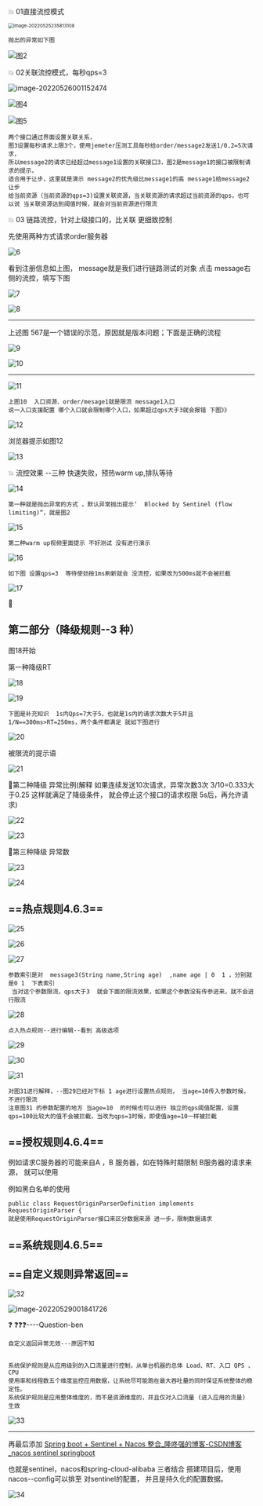  :boom: 01直接流控模式

<img src="D:/音乐图片/typora图片/image-20220525235813108.png" alt="image-20220525235813108" style="zoom:67%;" />

```
抛出的异常如下图
```

![图2](D:/音乐图片/typora图片/image-20220526124230014.png)



 :boom: 02关联流控模式，每秒qps=3

<img src="D:/音乐图片/typora图片/image-20220526001152474.png" alt="image-20220526001152474"  />

![图4](D:/音乐图片/typora图片/image-20220525235837196.png)

![图5](D:/音乐图片/typora图片/image-20220525235903007.png)



```
两个接口通过界面设置关联关系， 
图3设置每秒请求上限3个，使用jemeter压测工具每秒给order/message2发送1/0.2=5次请求，
所以message2的请求已经超过message1设置的关联接口3，图2是message1的接口被限制请求的提示，
适合用于让步，这里就是演示 message2的优先级比message1的高 message1给message2让步
给当前资源（当前资源的qps=3)设置关联资源，当关联资源的请求超过当前资源的qps，也可以说 当关联资源达到阈值时候，就会对当前资源进行限流
```



 :boom: 03 链路流控，针对上级接口的，比关联 更细致控制

先使用两种方式请求order服务器

![6](D:/音乐图片/typora图片/image-20220526001457811.png)



看到注册信息如上图， message就是我们进行链路测试的对象 点击 message右侧的流控，填写下图



![7](D:/音乐图片/typora图片/image-20220526001734533.png)

![8](D:/音乐图片/typora图片/image-20220526002401133.png)

---------------------------------

上述图 567是一个错误的示范，原因就是版本问题；下面是正确的流程

![9](D:/音乐图片/typora图片/image-20220526003125202.png)



![10](D:/音乐图片/typora图片/image-20220526003150272.png)

---

![11](D:/音乐图片/typora图片/image-20220526003652057.png)

```
上图10  入口资源、order/mesage1就是限流 message1入口
说一入口支援配置 哪个入口就会限制哪个入口，如果超过qps大于3就会报错 下图》》
```



![12](D:/音乐图片/typora图片/image-20220526004041959.png)

浏览器提示如图12

![13](D:/音乐图片/typora图片/image-20220526004112139.png)

:boom:  流控效果 --三种 快速失败，预热warm up,排队等待

![14](D:/音乐图片/typora图片/image-20220526123005169.png)

```
第一种就是抛出异常的方式 ，默认异常抛出提示‘  Blocked by Sentinel (flow limiting)“，就是图2
```

![15](D:/音乐图片/typora图片/image-20220526124619962.png)

```
第二种warm up视频里面提示 不好测试 没有进行演示
```

![16](D:/音乐图片/typora图片/image-20220526124757883.png)

```
如下图 设置qps=3  等待使劲按1ms刷新就会 没流控，如果改为500ms就不会被拦截
```

![17](D:/音乐图片/typora图片/image-20220526125510500.png)

:flags:

## 第二部分（降级规则--3 种）

图18开始

第一种降级RT

![18](D:/音乐图片/typora图片/image-20220526224237698.png)

![19](D:/音乐图片/typora图片/image-20220526224923382.png)

```
下图是补充知识  1s内Qps=7大于5，也就是1s内的请求次数大于5并且  1/N==300ms>RT=250ms，两个条件都满足 就如下图进行
```

![20](D:/音乐图片/typora图片/image-20220526225347227.png)

被限流的提示语

![21](D:/音乐图片/typora图片/image-20220526232045980.png)

:flags:第二种降级 异常比例(解释 如果连续发送10次请求，异常次数3次  3/10=0.333大于0.25  这样就满足了降级条件， 就会停止这个接口的请求权限 5s后，再允许请求)

![22](D:/音乐图片/typora图片/image-20220526233106512.png)

![23](D:/音乐图片/typora图片/image-20220526233055465.png)



:flags:第三种降级 异常数

![23](D:/音乐图片/typora图片/image-20220526235138480.png)

![24](D:/音乐图片/typora图片/image-20220526235157809.png)



## 





## ==热点规则4.6.3==



![25](D:/音乐图片/typora图片/image-20220527123227003.png)

![26](D:/音乐图片/typora图片/image-20220527123240340.png)

![27](D:/音乐图片/typora图片/image-20220527123250286.png)

```
参数索引是对  message3(String name,String age)  ,name age | 0  1 ，分别就是0 1  下表索引
 当对这个参数限流，qps大于3  就会下面的限流效果，如果这个参数没有传参进来，就不会进行限流
```



![28](D:/音乐图片/typora图片/image-20220527123634348.png)

```
点入热点规则--进行编辑--看到 高级选项
```

![29](D:/音乐图片/typora图片/image-20220527124603554.png)

![30](D:/音乐图片/typora图片/image-20220527124700820.png)

![31](D:/音乐图片/typora图片/image-20220527124719815.png)

```
对图31进行解释，--图29已经对下标 1 age进行设置热点规则， 当age=10传入参数时候，不进行限流
注意图31 的参数配置的地方 当age=10  的时候也可以进行 独立的qps阈值配置，设置qps=100比较大的值不会被拦截，当改为qps=1时候，即使值age=10一样被拦截
```





## ==授权规则4.6.4==



例如请求C服务器的可能来自A ，B 服务器，如在特殊时期限制 B服务器的请求来源， 就可以使用

例如黑白名单的使用

```
public class RequestOriginParserDefinition implements RequestOriginParser {
就是使用RequestOriginParser接口来区分数据来源 进一步，限制数据请求
```



## ==系统规则4.6.5==









## ==自定义规则异常返回==



![32](D:/音乐图片/typora图片/image-20220529001825151.png)

![image-20220529001841726](D:/音乐图片/typora图片/image-20220529001841726.png)

:question: :question::question::question:----Question-ben



```
自定义返回异常无效---原因不知


系统保护规则是从应用级别的入口流量进行控制，从单台机器的总体 Load、RT、入口 QPS 、CPU
使用率和线程数五个维度监控应用数据，让系统尽可能跑在最大吞吐量的同时保证系统整体的稳定性。
系统保护规则是应用整体维度的，而不是资源维度的，并且仅对入口流量 (进入应用的流量) 生效
```

![33](D:/音乐图片/typora图片/image-20220602123708399.png)





-----

再最后添加  [Spring boot + Sentinel + Nacos 整合_隆咚强的博客-CSDN博客_nacos sentinel springboot](https://blog.csdn.net/qq_33210338/article/details/118961132)

也就是sentinel，nacos和spring-cloud-alibaba 三者结合     搭建项目后，使用nacos--config可以排至   对sentinel的配置， 并且是持久化的配置数据。

![34](C:/Users/22166/AppData/Roaming/Typora/typora-user-images/image-20221013153428170.png)